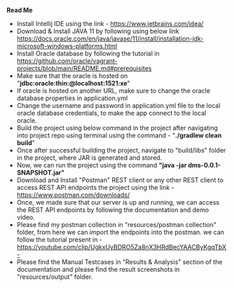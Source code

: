 **Read Me**

* Install Intellij IDE using the link -
  https://www.jetbrains.com/idea/
* Download & Install JAVA 11 by following using below link
  https://docs.oracle.com/en/java/javase/11/install/installation-jdk-microsoft-windows-platforms.html
* Install Oracle database by following the tutorial in 
  https://github.com/oracle/vagrant-projects/blob/main/README.md#prerequisites
* Make sure that the oracle is hosted on "**jdbc:oracle:thin:@localhost:1521:xe**"
* If oracle is hosted on another URL, make sure to change the oracle database properties in application.yml
* Change the username and password in application.yml file to the local oracle database credentials, to make the app connect to the local oracle.
* Build the project using below command in the project after navigating into project repo using terminal using the command -
  "**./gradlew clean build**"
* Once after successful building the project, navigate to "build/libs" folder in the project, where JAR is generated and stored.
* Now, we can run the project using the  command
  **"java -jar dms-0.0.1-SNAPSHOT.jar"**
* Download and Install "Postman" REST client or any other REST client to access REST API endpoints the project using the link - https://www.postman.com/downloads/
* Once, we made sure that our server is up and running, we can access the REST API endpoints by following the documentation and demo video.
* Please find my postman collection in "resources/postman collection" folder, from here we can import the endpoints into the postman. we can follow the tutorial present in - https://youtube.com/clip/UgkxUyBDRO5Za8nX3HRdBecYAACByKgqTbX-
* Please find the Manual Testcases in "Results & Analysis" section of the documentation and please find the result screenshots in "resources/output" folder.